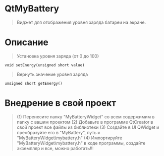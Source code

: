 # QtMyBattery  
 > Виджет для отображения уровня заряда батареи на экране.

# Описание

 > Установка уровня заряда (от 0 до 100)
   
    void setEnergy(unsigned short value) 

 > Вернуть значение уровня заряда

    unsigned short getEnergy()

# Внедрение в свой проект

 > (1) Перенесите папку "MyBatteryWidget" со всем содержимим в папку с вашим проектом
 > (2) Добавьте в программе QtCreator в свой проект все файлы из библиотеки
 > (3) Создайте в UI QWidget и преобразуйте его в "MyBattery", путь к "MyBatteryWidget\mybattery.h" 
 > (4) Импортируйте "MyBatteryWidget\mybattery.h" в коде программы, создайте экземпляр и все, можно работать!!!


